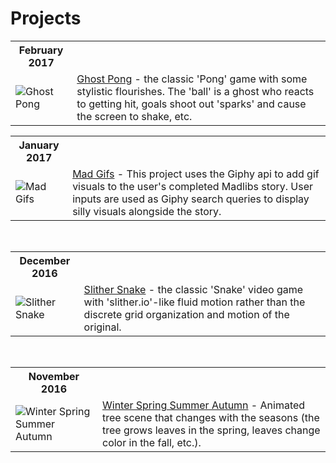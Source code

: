 <h1>Projects</h1>
<table>
  <th>
    February 2017
  </th>
  <tr>
    <td>
      <img src="http://res.cloudinary.com/dkw0kkkgd/image/upload/v1487804193/Screen_Shot_2017-02-22_at_4.56.12_PM_lx3tkh.png" alt="Ghost Pong" >
    </td>
    <td>
      <a href="http://codepen.io/fleemaja/full/qRJwKO/" target="_blank">Ghost Pong</a> - the classic 'Pong' game with some stylistic flourishes. The 'ball' is a ghost who reacts to getting hit, goals shoot out 'sparks' and cause the screen to shake, etc.
    </td>
  </tr>
</table>
<table>
  <th>
    January 2017
  </th>
  <tr>
    <td>
      <img src="http://res.cloudinary.com/dkw0kkkgd/image/upload/v1487271035/madGifs_r9v4gk.png" alt="Mad Gifs" >
    </td>
    <td>
      <a href="http://codepen.io/fleemaja/full/YNQeXO/" target="_blank">Mad Gifs</a> - This project uses the Giphy api to add gif visuals to the user's completed Madlibs story. User inputs are used as Giphy search queries to display silly visuals alongside the story.
    </td>
  </tr>
</table>
<br/>
<table>
  <th>
    December 2016
  </th>
  <tr>
    <td>
      <img src="http://res.cloudinary.com/dkw0kkkgd/image/upload/v1484174013/Screen_Shot_2017-01-11_at_4.30.01_PM_wsbedt.png" alt="Slither Snake" >
    </td>
    <td>
      <a href="http://codepen.io/fleemaja/full/zoRPMY/" target="_blank">Slither Snake</a> - the classic 'Snake' video game with 'slither.io'-like fluid motion rather than the discrete grid organization and motion of the original.
    </td>
  </tr>
</table>
<br/>
<table>
  <th>
    November 2016
  </th>
  <tr>
    <td>
      <img src="http://res.cloudinary.com/dkw0kkkgd/image/upload/v1484174019/Screen_Shot_2017-01-11_at_4.22.30_PM_zbqo5l.png" alt="Winter Spring Summer Autumn" >
    </td>
    <td>
      <a href="http://codepen.io/fleemaja/full/bBoBxK/" target="_blank">Winter Spring Summer Autumn</a> - Animated tree scene that changes with the seasons (the tree grows leaves in the spring, leaves change color in the fall, etc.).
    </td>
  </tr>
</table>
